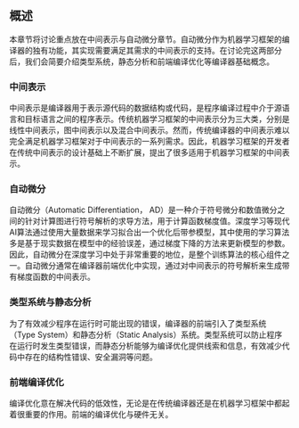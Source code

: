概述
----

本章节将讨论重点放在中间表示与自动微分章节。自动微分作为机器学习框架的编译器的独有功能，其实现需要满足其需求的中间表示的支持。在讨论完这两部分后，我们会简要介绍类型系统，静态分析和前端编译优化等编译器基础概念。

### 中间表示

中间表示是编译器用于表示源代码的数据结构或代码，是程序编译过程中介于源语言和目标语言之间的程序表示。传统机器学习框架的中间表示分为三大类，分别是线性中间表示，图中间表示以及混合中间表示。然而，传统编译器的中间表示难以完全满足机器学习框架对于中间表示的一系列需求。因此，机器学习框架的开发者在传统中间表示的设计基础上不断扩展，提出了很多适用于机器学习框架的中间表示。

### 自动微分

自动微分（Automatic Differentiation，
AD）是一种介于符号微分和数值微分之间的针对计算图进行符号解析的求导方法，用于计算函数梯度值。深度学习等现代AI算法通过使用大量数据来学习拟合出一个优化后带参模型，其中使用的学习算法多是基于现实数据在模型中的经验误差，通过梯度下降的方法来更新模型的参数。因此，自动微分在深度学习中处于非常重要的地位，是整个训练算法的核心组件之一。自动微分通常在编译器前端优化中实现，通过对中间表示的符号解析来生成带有梯度函数的中间表示。

### 类型系统与静态分析

为了有效减少程序在运行时可能出现的错误，编译器的前端引入了类型系统（Type
System）和静态分析（Static
Analysis）系统。类型系统可以防止程序在运行时发生类型错误，而静态分析能够为编译优化提供线索和信息，有效减少代码中存在的结构性错误、安全漏洞等问题。

### 前端编译优化

编译优化意在解决代码的低效性，无论是在传统编译器还是在机器学习框架中都起着很重要的作用。前端的编译优化与硬件无关。
